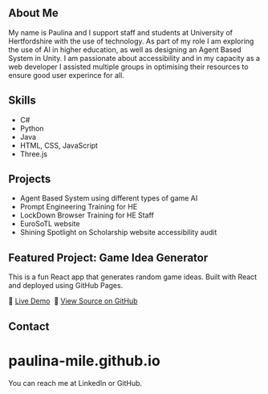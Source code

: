 
## About Me
My name is Paulina and I support staff and students at University of Hertfordshire with the use of technology.
As part of my role I am exploring the use of AI in higher education, as well as designing an Agent Based System in Unity.
I am passionate about accessibility and in my capacity as a web developer I assisted multiple groups in optimising their resources to ensure good user experince for all.

## Skills
- C#
- Python
- Java
- HTML, CSS, JavaScript
- Three.js

## Projects
- Agent Based System using different types of game AI
- Prompt Engineering Training for HE
- LockDown Browser Training for HE Staff
- EuroSoTL website
- Shining Spotlight on Scholarship website accessibility audit

## Featured Project: Game Idea Generator

This is a fun React app that generates random game ideas. Built with React and deployed using GitHub Pages.

🔗 [Live Demo](https://paulina-mile.github.io/game-idea-generator/)  
📂 [View Source on GitHub](https://github.com/paulina-mile/game-idea-generator/tree/main)

## Contact
# paulina-mile.github.io
You can reach me at LinkedIn or GitHub.

